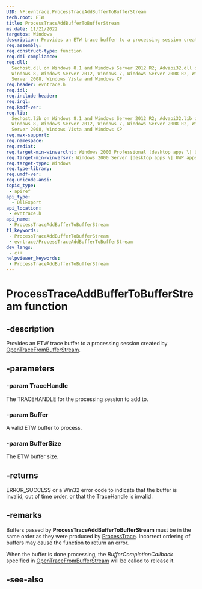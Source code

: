 ```yaml
---
UID: NF:evntrace.ProcessTraceAddBufferToBufferStream
tech.root: ETW
title: ProcessTraceAddBufferToBufferStream
ms.date: 11/21/2022
targetos: Windows
description: Provides an ETW trace buffer to a processing session created by OpenTraceFromBufferStream.
req.assembly: 
req.construct-type: function
req.ddi-compliance: 
req.dll:
  Sechost.dll on Windows 8.1 and Windows Server 2012 R2; Advapi32.dll on
  Windows 8, Windows Server 2012, Windows 7, Windows Server 2008 R2, Windows
  Server 2008, Windows Vista and Windows XP
req.header: evntrace.h
req.idl: 
req.include-header: 
req.irql: 
req.kmdf-ver: 
req.lib:
  Sechost.lib on Windows 8.1 and Windows Server 2012 R2; Advapi32.lib on
  Windows 8, Windows Server 2012, Windows 7, Windows Server 2008 R2, Windows
  Server 2008, Windows Vista and Windows XP
req.max-support: 
req.namespace: 
req.redist: 
req.target-min-winverclnt: Windows 2000 Professional [desktop apps \| UWP apps]
req.target-min-winversvr: Windows 2000 Server [desktop apps \| UWP apps]
req.target-type: Windows
req.type-library: 
req.umdf-ver: 
req.unicode-ansi: 
topic_type:
 - apiref
api_type:
  - DllExport
api_location:
 - evntrace.h
api_name:
 - ProcessTraceAddBufferToBufferStream
f1_keywords:
 - ProcessTraceAddBufferToBufferStream
 - evntrace/ProcessTraceAddBufferToBufferStream
dev_langs:
 - c++
helpviewer_keywords:
 - ProcessTraceAddBufferToBufferStream
---
```


# ProcessTraceAddBufferToBufferStream function

## -description

Provides an ETW trace buffer to a processing session created by [OpenTraceFromBufferStream](nf-evntrace-opentracefrombufferstream.md).

## -parameters

### -param TraceHandle

The TRACEHANDLE for the processing session to add to.

### -param Buffer

A valid ETW buffer to process.

### -param BufferSize

The ETW buffer size.

## -returns

ERROR_SUCCESS or a Win32 error code to indicate that the buffer is invalid, out of time order, or that the TraceHandle is invalid.

## -remarks

Buffers passed by **ProcessTraceAddBufferToBufferStream** must be in the same order as they were produced by [ProcessTrace](nf-evntrace-processtrace.md). Incorrect ordering of buffers may cause the function to return an error.

When the buffer is done processing, the *BufferCompletionCallback* specified in [OpenTraceFromBufferStream](nf-evntrace-opentracefrombufferstream.md) will be called to release it.

## -see-also
